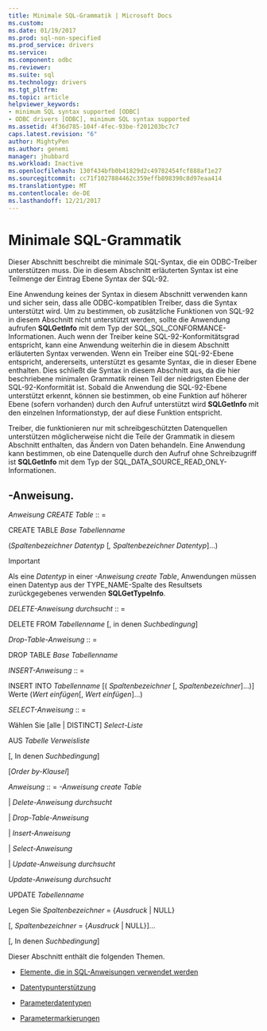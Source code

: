 ```yaml
---
title: Minimale SQL-Grammatik | Microsoft Docs
ms.custom: 
ms.date: 01/19/2017
ms.prod: sql-non-specified
ms.prod_service: drivers
ms.service: 
ms.component: odbc
ms.reviewer: 
ms.suite: sql
ms.technology: drivers
ms.tgt_pltfrm: 
ms.topic: article
helpviewer_keywords:
- minimum SQL syntax supported [ODBC]
- ODBC drivers [ODBC], minimum SQL syntax supported
ms.assetid: 4f36d785-104f-4fec-93be-f201203bc7c7
caps.latest.revision: "6"
author: MightyPen
ms.author: genemi
manager: jhubbard
ms.workload: Inactive
ms.openlocfilehash: 130f434bfb0b41829d2c49782454fcf888af1e27
ms.sourcegitcommit: cc71f1027884462c359effb898390c8d97eaa414
ms.translationtype: MT
ms.contentlocale: de-DE
ms.lasthandoff: 12/21/2017
---
```

# <a name="sql-minimum-grammar"></a>Minimale SQL-Grammatik
Dieser Abschnitt beschreibt die minimale SQL-Syntax, die ein ODBC-Treiber unterstützen muss. Die in diesem Abschnitt erläuterten Syntax ist eine Teilmenge der Eintrag Ebene Syntax der SQL-92.  
  
 Eine Anwendung keines der Syntax in diesem Abschnitt verwenden kann und sicher sein, dass alle ODBC-kompatiblen Treiber, dass die Syntax unterstützt wird. Um zu bestimmen, ob zusätzliche Funktionen von SQL-92 in diesem Abschnitt nicht unterstützt werden, sollte die Anwendung aufrufen **SQLGetInfo** mit dem Typ der SQL_SQL_CONFORMANCE-Informationen. Auch wenn der Treiber keine SQL-92-Konformitätsgrad entspricht, kann eine Anwendung weiterhin die in diesem Abschnitt erläuterten Syntax verwenden. Wenn ein Treiber eine SQL-92-Ebene entspricht, andererseits, unterstützt es gesamte Syntax, die in dieser Ebene enthalten. Dies schließt die Syntax in diesem Abschnitt aus, da die hier beschriebene minimalen Grammatik reinen Teil der niedrigsten Ebene der SQL-92-Konformität ist. Sobald die Anwendung die SQL-92-Ebene unterstützt erkennt, können sie bestimmen, ob eine Funktion auf höherer Ebene (sofern vorhanden) durch den Aufruf unterstützt wird **SQLGetInfo** mit den einzelnen Informationstyp, der auf diese Funktion entspricht.  
  
 Treiber, die funktionieren nur mit schreibgeschützten Datenquellen unterstützen möglicherweise nicht die Teile der Grammatik in diesem Abschnitt enthalten, das Ändern von Daten behandeln. Eine Anwendung kann bestimmen, ob eine Datenquelle durch den Aufruf ohne Schreibzugriff ist **SQLGetInfo** mit dem Typ der SQL_DATA_SOURCE_READ_ONLY-Informationen.  
  
## <a name="statement"></a>-Anweisung.  
 *Anweisung CREATE Table* :: =  
  
 CREATE TABLE *Base Tabellenname*  
  
 (*Spaltenbezeichner Datentyp* [*, Spaltenbezeichner Datentyp*]...)  
  
> [!IMPORTANT]  
>  Als eine *Datentyp* in einer *-Anweisung create Table*, Anwendungen müssen einen Datentyp aus der TYPE_NAME-Spalte des Resultsets zurückgegebenes verwenden **SQLGetTypeInfo**.  
  
 *DELETE-Anweisung durchsucht* :: =  
  
 DELETE FROM *Tabellenname* [, in denen *Suchbedingung*]  
  
 *Drop-Table-Anweisung* :: =  
  
 DROP TABLE *Base Tabellenname*  
  
 *INSERT-Anweisung* :: =  
  
 INSERT INTO *Tabellenname* [( *Spaltenbezeichner* [, *Spaltenbezeichner*]...)]      Werte (*Wert einfügen*[, *Wert einfügen*]...)  
  
 *SELECT-Anweisung* :: =  
  
 Wählen Sie [alle &#124; DISTINCT] *Select-Liste*  
  
 AUS *Tabelle Verweisliste*  
  
 [, In denen *Suchbedingung*]  
  
 [*Order by-Klausel*]  
  
 *Anweisung* :: = *-Anweisung create Table*  
  
 &#124; *Delete-Anweisung durchsucht*  
  
 &#124; *Drop-Table-Anweisung*  
  
 &#124; *Insert-Anweisung*  
  
 &#124; *Select-Anweisung*  
  
 &#124; *Update-Anweisung durchsucht*  
  
 *Update-Anweisung durchsucht*  
  
 UPDATE *Tabellenname*  
  
 Legen Sie *Spaltenbezeichner* = {*Ausdruck* &#124; NULL}  
  
 [, *Spaltenbezeichner* = {*Ausdruck* &#124; NULL}]...  
  
 [, In denen *Suchbedingung*]  
  
 Dieser Abschnitt enthält die folgenden Themen.  
  
-   [Elemente, die in SQL-­Anweisungen verwendet werden](../../../odbc/reference/appendixes/elements-used-in-sql-statements.md)  
  
-   [Datentypunterstützung](../../../odbc/reference/appendixes/data-type-support.md)  
  
-   [Parameterdatentypen](../../../odbc/reference/appendixes/parameter-data-types.md)  
  
-   [Parametermarkierungen](../../../odbc/reference/appendixes/parameter-markers.md)

